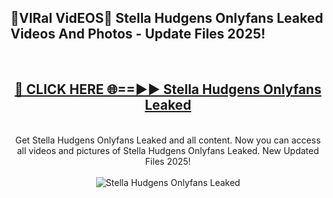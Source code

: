 <h2>🔴VIRal VidEOS🔴 Stella Hudgens Onlyfans Leaked Videos And Photos - Update Files 2025!</h2>
<br>
<div align="center">
<h2><a href="https://virallinks.top/odZfE0" rel="nofollow">🔴 CLICK HERE 🌐==►► Stella Hudgens Onlyfans Leaked</a></h2>
<br>
Get Stella Hudgens Onlyfans Leaked and all content. Now you can access all videos and pictures of Stella Hudgens Onlyfans Leaked. New Updated Files 2025!
<br>
<br>
<a href="https://virallinks.top/odZfE0" rel="nofollow" data-target="animated-image.originalLink"><img src="https://i.imgur.com/dJHk4Zq.gif)" alt="Stella Hudgens Onlyfans Leaked" style="max-width: 100%; display: inline-block;" data-target="animated-image.originalImage"></a>
</div>
<br>
